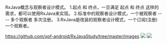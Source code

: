 RxJava概念与观察者设计模式。
    1.起点 和 终点，一旦满足 起点 和 终点 这样的需求，都可以使用RxJava来实现。
    2.标准中的观察者设计模式，一个被观察者 ---- 多个观察者 多次注册。
    3.RxJava是改装的观察者设计模式，一个订阅(注册) 一个观察者。
    
https://github.com/xpf-android/RxJavaStudy/tree/master/images
<img src="L:\code\componentized\xiangxue\RxJavaStudy\images\观察者与被观察者.png"  />
<img src="https://github.com/xpf-android/RxJavaStudy/tree/master/images/观察者与被观察者.png"  />
